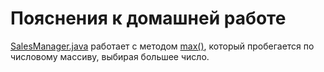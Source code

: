 # Пояснения к домашней работе

[SalesManager.java](./src/SalesManager.java) работает с методом [max()](./src/SalesManager.java#L8), который пробегается по числовому массиву, выбирая большее число.
